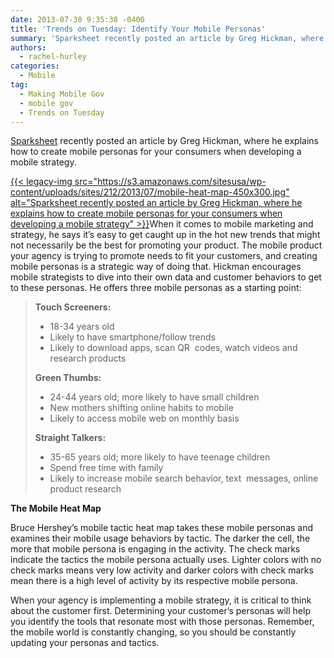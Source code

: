 ```yaml
---
date: 2013-07-30 9:35:38 -0400
title: 'Trends on Tuesday: Identify Your Mobile Personas'
summary: 'Sparksheet recently posted an article by Greg Hickman, where he explains how to create mobile personas for your consumers when developing a mobile strategy. When it comes to mobile'
authors:
  - rachel-hurley
categories:
  - Mobile
tag:
  - Making Mobile Gov
  - mobile gov
  - Trends on Tuesday
---
```


[Sparksheet](http://sparksheet.com/creating-mobile-personas-to-guide-your-mobile-strategy/?utm_source=feedburner&utm_medium=feed&utm_campaign=Feed%3A+sparksheet+%28Sparksheet%29) recently posted an article by Greg Hickman, where he explains how to create mobile personas for your consumers when developing a mobile strategy.

[{{< legacy-img src="https://s3.amazonaws.com/sitesusa/wp-content/uploads/sites/212/2013/07/mobile-heat-map-450x300.jpg" alt="Sparksheet recently posted an article by Greg Hickman, where he explains how to create mobile personas for your consumers when developing a mobile strategy" >}}](https://s3.amazonaws.com/sitesusa/wp-content/uploads/sites/212/2013/07/mobile-heat-map.jpg)When it comes to mobile marketing and strategy, he says it&#8217;s easy to get caught up in the hot new trends that might not necessarily be the best for promoting your product. The mobile product your agency is trying to promote needs to fit your customers, and creating mobile personas is a strategic way of doing that. Hickman encourages mobile strategists to dive into their own data and customer behaviors to get to these personas. He offers three mobile personas as a starting point:

> **Touch Screeners:**
> 
>   * 18-34 years old
>   * Likely to have smartphone/follow trends
>   * Likely to download apps, scan QR  codes, watch videos and research products
> 
> **Green Thumbs:**
> 
>   * 24-44 years old; more likely to have small children
>   * New mothers shifting online habits to mobile
>   * Likely to access mobile web on monthly basis
> 
> **Straight Talkers:**
> 
>   * 35-65 years old; more likely to have teenage children
>   * Spend free time with family
>   * Likely to increase mobile search behavior, text  messages, online product research

**The Mobile Heat Map**

Bruce Hershey’s mobile tactic heat map takes these mobile personas and examines their mobile usage behaviors by tactic. The darker the cell, the more that mobile persona is engaging in the activity. The check marks indicate the tactics the mobile persona actually uses. Lighter colors with no check marks means very low activity and darker colors with check marks mean there is a high level of activity by its respective mobile persona.

When your agency is implementing a mobile strategy, it is critical to think about the customer first. Determining your customer&#8217;s personas will help you identify the tools that resonate most with those personas. Remember, the mobile world is constantly changing, so you should be constantly updating your personas and tactics.

 